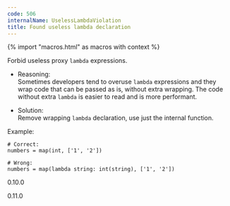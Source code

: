 ```yaml
---
code: 506
internalName: UselessLambdaViolation
title: Found useless lambda declaration
---
```


{% import "macros.html" as macros with context %}

Forbid useless proxy `lambda` expressions.

  - Reasoning:  
    Sometimes developers tend to overuse `lambda` expressions and they
    wrap code that can be passed as is, without extra wrapping. The code
    without extra `lambda` is easier to read and is more performant.

  - Solution:  
    Remove wrapping `lambda` declaration, use just the internal
    function.

Example:

    # Correct:
    numbers = map(int, ['1', '2'])
    
    # Wrong:
    numbers = map(lambda string: int(string), ['1', '2'])

<div class="versionadded">

0.10.0

</div>

<div class="versionchanged">

0.11.0

</div>